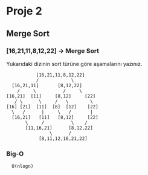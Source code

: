 # Proje 2
## Merge Sort

### [16,21,11,8,12,22] -> Merge Sort

Yukarıdaki dizinin sort türüne göre aşamalarını yazınız.


               [16,21,11,8,12,22]
               /            \
      [16,21,11]       [8,12,22]
        /     \          /     \
    [16,21]  [11]     [8,12]     [22]
       / \      \     /   \        \
    [16] [21]  [11]  [8]  [12]    [22]
      \   /      |     \   /       |
      [16,21]   [11]   [8,12]     [22]
           \     /          \    /
           [11,16,21]      [8,12,22]
                    \      /
                [8,11,12,16,21,22]
   
   
   ### Big-O
   
      O(nlogn)
